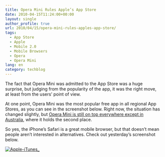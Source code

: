 ```yaml
---
title: Opera Mini Rules Apple’s App Store
date: 2010-04-15T11:24:00+00:00
layout: single
author_profile: true
url: 2010/04/15/opera-mini-rules-apples-app-store/
tags:
  - App Store
  - Apple
  - Mobile 2.0
  - Mobile Browsers
  - Opera
  - Opera Mini
lang: en
category: techblog
---
```

The fact that Opera Mini was admitted to the App Store was a huge surprise, but judging from the popularity of the app, it was the right move, at least from the users’ point of view. 

At one point, Opera Mini was the most popular free app in all regional App Stores, as you can see in the screenshot below. Right now, the situation has changed slightly, but [Opera Mini is still on top everywhere except in Australia](http://www.apple.com/euro/itunes/charts/apps/top10appstorefree.html), where it holds the second place. 

So yes, the iPhone’s Safari is a great mobile browser, but that doesn’t mean people aren’t interested in alternatives. Check out yesterday’s screenshot below. 

[![Apple-iTunes_](http://lh4.ggpht.com/_vaUVXcmC3OI/S8bwcBSFZ2I/AAAAAAAAB98/FDLL2sDNveg/Apple-iTunes__thumb%5B3%5D.png?imgmax=800 "Apple-iTunes_")](http://lh4.ggpht.com/_vaUVXcmC3OI/S8bwOxmKG0I/AAAAAAAAB94/zU2xN6CS4ZQ/s1600-h/Apple-iTunes_%5B5%5D.png)